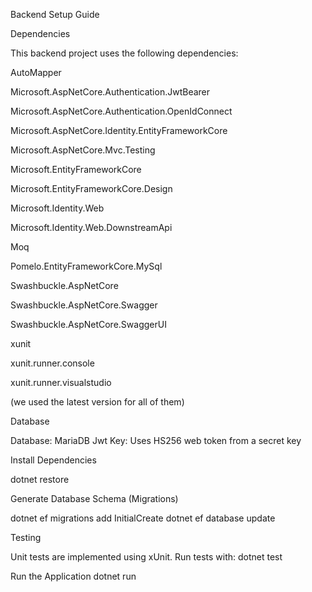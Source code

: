 Backend Setup Guide

Dependencies

This backend project uses the following dependencies:

AutoMapper

Microsoft.AspNetCore.Authentication.JwtBearer

Microsoft.AspNetCore.Authentication.OpenIdConnect

Microsoft.AspNetCore.Identity.EntityFrameworkCore

Microsoft.AspNetCore.Mvc.Testing

Microsoft.EntityFrameworkCore

Microsoft.EntityFrameworkCore.Design

Microsoft.Identity.Web

Microsoft.Identity.Web.DownstreamApi

Moq

Pomelo.EntityFrameworkCore.MySql

Swashbuckle.AspNetCore

Swashbuckle.AspNetCore.Swagger

Swashbuckle.AspNetCore.SwaggerUI

xunit

xunit.runner.console

xunit.runner.visualstudio


(we used the latest version for all of them)



Database

Database: MariaDB
Jwt Key: Uses HS256 web token from a secret key

Install Dependencies

dotnet restore

Generate Database Schema (Migrations)

dotnet ef migrations add InitialCreate
dotnet ef database update

Testing

Unit tests are implemented using xUnit. Run tests with:
dotnet test

Run the Application
dotnet run
